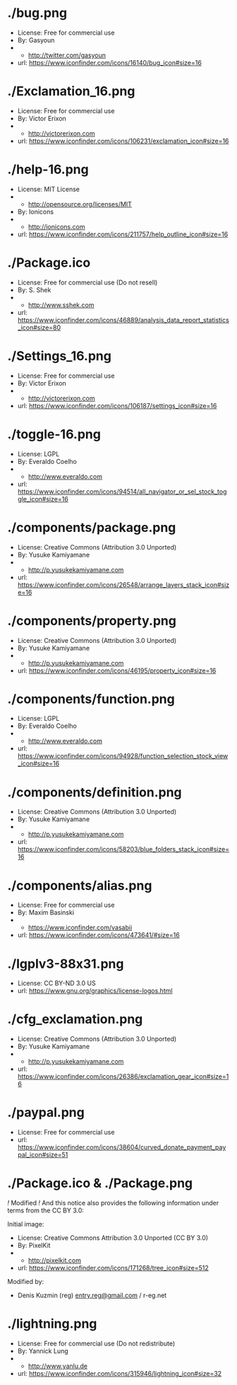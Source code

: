 # ./bug.png

* License: Free for commercial use
* By: Gasyoun
* * http://twitter.com/gasyoun
* url: https://www.iconfinder.com/icons/16140/bug_icon#size=16

# ./Exclamation_16.png

* License: Free for commercial use
* By: Victor Erixon 
* * http://victorerixon.com
* url: https://www.iconfinder.com/icons/106231/exclamation_icon#size=16

# ./help-16.png

* License: MIT License
* * http://opensource.org/licenses/MIT
* By: Ionicons
* * http://ionicons.com
* url: https://www.iconfinder.com/icons/211757/help_outline_icon#size=16

# ./Package.ico

* License: Free for commercial use (Do not resell)
* By: S. Shek
* * http://www.sshek.com
* url: https://www.iconfinder.com/icons/46889/analysis_data_report_statistics_icon#size=80

# ./Settings_16.png

* License: Free for commercial use
* By: Victor Erixon
* * http://victorerixon.com
* url: https://www.iconfinder.com/icons/106187/settings_icon#size=16

# ./toggle-16.png

* License: LGPL
* By: Everaldo Coelho
* * http://www.everaldo.com
* url: https://www.iconfinder.com/icons/94514/all_navigator_or_sel_stock_toggle_icon#size=16

# ./components/package.png

* License: Creative Commons (Attribution 3.0 Unported)
* By: Yusuke Kamiyamane
* * http://p.yusukekamiyamane.com
* url: https://www.iconfinder.com/icons/26548/arrange_layers_stack_icon#size=16

# ./components/property.png

* License: Creative Commons (Attribution 3.0 Unported)
* By: Yusuke Kamiyamane
* * http://p.yusukekamiyamane.com
* url: https://www.iconfinder.com/icons/46195/property_icon#size=16

# ./components/function.png

* License: LGPL
* By: Everaldo Coelho
* * http://www.everaldo.com
* url: https://www.iconfinder.com/icons/94928/function_selection_stock_view_icon#size=16

# ./components/definition.png

* License: Creative Commons (Attribution 3.0 Unported)
* By: Yusuke Kamiyamane
* * http://p.yusukekamiyamane.com
* url: https://www.iconfinder.com/icons/58203/blue_folders_stack_icon#size=16

# ./components/alias.png

* License: Free for commercial use
* By: Maxim Basinski
* * https://www.iconfinder.com/vasabii
* url: https://www.iconfinder.com/icons/473641/#size=16

# ./lgplv3-88x31.png

* License: CC BY-ND 3.0 US
* url: https://www.gnu.org/graphics/license-logos.html

# ./cfg_exclamation.png

* License: Creative Commons (Attribution 3.0 Unported)
* By: Yusuke Kamiyamane
* * http://p.yusukekamiyamane.com
* url: https://www.iconfinder.com/icons/26386/exclamation_gear_icon#size=16

# ./paypal.png

* License: Free for commercial use
* url: https://www.iconfinder.com/icons/38604/curved_donate_payment_paypal_icon#size=51

# ./Package.ico & ./Package.png

*!* Modified *!* And this notice also provides the following information under terms from the CC BY 3.0:

Initial image:

* License: Creative Commons Attribution 3.0 Unported (CC BY 3.0)
* By: PixelKit 
* * http://pixelkit.com
* url: https://www.iconfinder.com/icons/171268/tree_icon#size=512

Modified by:

* Denis Kuzmin (reg) <entry.reg@gmail.com> / r-eg.net

# ./lightning.png

* License: Free for commercial use (Do not redistribute)
* By: Yannick Lung
* * http://www.yanlu.de
* url: https://www.iconfinder.com/icons/315946/lightning_icon#size=32
